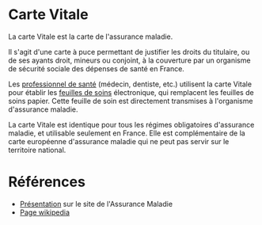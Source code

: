 # Carte Vitale
<!-- SPDX-License-Identifier: MPL-2.0 -->

La carte Vitale est la carte de l'assurance maladie.

Il s'agit d'une carte à puce permettant de justifier les droits du titulaire, ou de ses ayants droit, mineurs ou conjoint, à la couverture par un organisme de sécurité sociale des dépenses de santé en France. 

Les [professionnel de santé](professionel_sante.md) (médecin, dentiste, etc.) utilisent la carte Vitale pour établir les [feuilles de soins](feuille_soin.md) électronique, qui remplacent les feuilles de soins papier.
Cette feuille de soin est directement transmises à l'organisme d'assurance maladie. 

La carte Vitale est identique pour tous les régimes obligatoires d'assurance maladie, et utilisable seulement en France. 
Elle est complémentaire de la carte européenne d'assurance maladie qui ne peut pas servir sur le territoire national. 

# Références

- [Présentation](https://www.ameli.fr/assure/remboursements/etre-bien-rembourse/carte-vitale) sur le site de l'Assurance Maladie
- [Page wikipedia](https://fr.wikipedia.org/wiki/Carte_Vitale)
